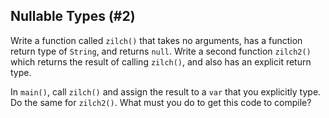 ## Nullable Types (#2)

Write a function called `zilch()` that takes no arguments, has a function
return type of `String`, and returns `null`. Write a second function `zilch2()`
which returns the result of calling `zilch()`, and also has an explicit return
type.

In `main()`, call `zilch()` and assign the result to a `var` that you
explicitly type. Do the same for `zilch2()`. What must you do to get this code
to compile?